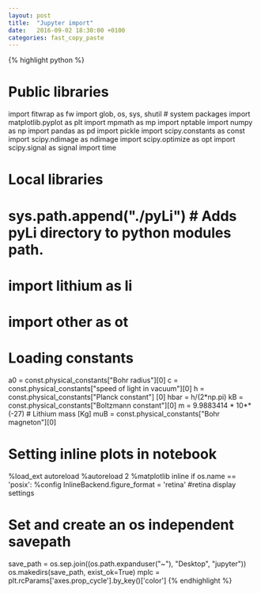 ```yaml
---
layout: post
title:  "Jupyter import"
date:   2016-09-02 18:30:00 +0100
categories: fast_copy_paste
---
```


{% highlight python %}
# Public libraries
import fitwrap as fw
import glob, os, sys, shutil # system packages
import matplotlib.pyplot as plt
import mpmath as mp
import nptable
import numpy as np
import pandas as pd
import pickle
import scipy.constants as const
import scipy.ndimage as ndimage
import scipy.optimize as opt
import scipy.signal as signal
import time

# Local libraries
# sys.path.append("./pyLi") # Adds pyLi directory to python modules path.
# import lithium as li
# import other as ot

# Loading constants
a0 = const.physical_constants["Bohr radius"][0]
c = const.physical_constants["speed of light in vacuum"][0]
h = const.physical_constants["Planck constant"] [0]
hbar = h/(2*np.pi)
kB = const.physical_constants["Boltzmann constant"][0]
m = 9.9883414 * 10**(-27) # Lithium mass [Kg]
muB = const.physical_constants["Bohr magneton"][0]


# Setting inline plots in notebook
%load_ext autoreload
%autoreload 2
%matplotlib inline
if os.name == 'posix':
    %config InlineBackend.figure_format = 'retina' #retina display settings
    
# Set and create an os independent savepath
save_path = os.sep.join((os.path.expanduser("~"), "Desktop", "jupyter"))
os.makedirs(save_path, exist_ok=True)
mplc = plt.rcParams['axes.prop_cycle'].by_key()['color']
{% endhighlight %}